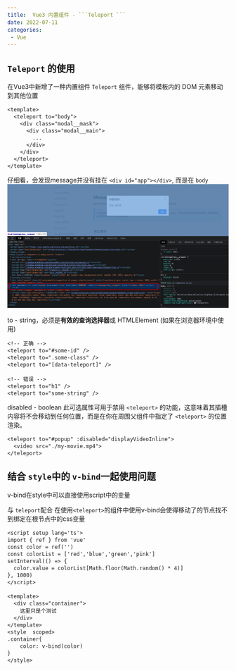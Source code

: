 ```yaml
---
title:  Vue3 内置组件 - ```Teleport ```
date: 2022-07-11
categories: 
 - Vue
---
```

<Boxx type='tip' />


## ```Teleport``` 的使用

在Vue3中新增了一种内置组件 ```Teleport``` 组件，能够将模板内的 DOM 元素移动到其他位置

```Vue
<template>
  <teleport to="body">
    <div class="modal__mask">
      <div class="modal__main">
        ...
      </div>
    </div>
  </teleport>
</template>
```
仔细看，会发现message并没有挂在 ```<div id="app"></div>```, 而是在 ```body```
![alt](../../img/22-7/1.png)



to - string，必须是**有效的查询选择器**或 HTMLElement (如果在浏览器环境中使用)

```Vue
<!-- 正确 -->
<teleport to="#some-id" />
<teleport to=".some-class" />
<teleport to="[data-teleport]" />

<!-- 错误 -->
<teleport to="h1" />
<teleport to="some-string" />
```

disabled - boolean 此可选属性可用于禁用 ```<teleport>``` 的功能，这意味着其插槽内容将不会移动到任何位置，而是在你在周围父组件中指定了 ```<teleport>``` 的位置渲染。

```Vue
<teleport to="#popup" :disabled="displayVideoInline">
  <video src="./my-movie.mp4">
</teleport>
```


## 结合 ```style```中的 ```v-bind```一起使用问题


v-bind在style中可以直接使用script中的变量

与 ```teleport```配合 在使用```<teleport>```的组件中使用v-bind会使得移动了的节点找不到绑定在根节点中的css变量

```Vue
<script setup lang='ts'>
import { ref } from 'vue'
const color = ref('')
const colorList = ['red','blue','green','pink']
setInterval(() => {
  color.value = colorList[Math.floor(Math.random() * 4)]
}, 1000)
</script>

<template>
  <div class="container">
    这里只是个测试
  </div>
</template>
<style  scoped>
.container{
    color: v-bind(color)
}
</style>
```
